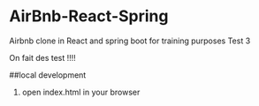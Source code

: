 # AirBnb-React-Spring
Airbnb clone in React and spring boot for training purposes Test 3

On fait des test !!!!


##local development 

1. open index.html in your browser
